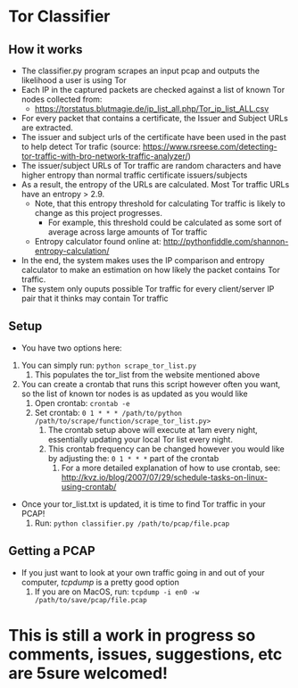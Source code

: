 # Tor Classifier

## How it works
* The classifier.py program scrapes an input pcap and outputs the likelihood a user is using Tor
* Each IP in the captured packets are checked against a list of known Tor nodes collected from: 
	* https://torstatus.blutmagie.de/ip_list_all.php/Tor_ip_list_ALL.csv
* For every packet that contains a certificate, the Issuer and Subject URLs are extracted.
* The issuer and subject urls of the certificate have been used in the past to help detect Tor trafic (source: https://www.rsreese.com/detecting-tor-traffic-with-bro-network-traffic-analyzer/)
* The issuer/subject URLs of Tor traffic are random characters and have higher entropy than normal traffic certificate issuers/subjects
* As a result, the entropy of the URLs are calculated.  Most Tor traffic URLs have an entropy > 2.9.
	* Note, that this entropy threshold for calculating Tor traffic is likely to change as this project progresses.
		* For example, this threshold could be calculated as some sort of average across large amounts of Tor traffic
	* Entropy calculator found online at: http://pythonfiddle.com/shannon-entropy-calculation/
* In the end, the system makes uses the IP comparison and entropy calculator to make an estimation on how likely the packet contains Tor traffic.
* The system only ouputs possible Tor traffic for every client/server IP pair that it thinks may contain Tor traffic

## Setup
* You have two options here:
1. You can simply run: `python scrape_tor_list.py`
	1. This populates the tor_list from the website mentioned above
1. You can create a crontab that runs this script however often you want, so the list of known tor nodes is as updated as you would like
	1. Open crontab: `crontab -e`
	1. Set crontab: `0 1 * * * /path/to/python /path/to/scrape/function/scrape_tor_list.py>`
		1. The crontab setup above will execute at 1am every night, essentially updating your local Tor list every night.
		1. This crontab frequency can be changed however you would like by adjusting the: `0 1 * * *` part of the crontab
			1. For a more detailed explanation of how to use crontab, see: http://kvz.io/blog/2007/07/29/schedule-tasks-on-linux-using-crontab/
* Once your tor_list.txt is updated, it is time to find Tor traffic in your PCAP!
	1. Run: `python classifier.py /path/to/pcap/file.pcap`

## Getting a PCAP
* If you just want to look at your own traffic going in and out of your computer, _tcpdump_ is a pretty good option
	1. If you are on MacOS, run: `tcpdump -i en0 -w /path/to/save/pcap/file.pcap`

# This is still a work in progress so comments, issues, suggestions, etc are 5sure welcomed!
